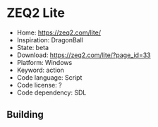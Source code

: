 # ZEQ2 Lite

- Home: https://zeq2.com/lite/
- Inspiration: DragonBall
- State: beta
- Download: https://zeq2.com/lite/?page_id=33
- Platform: Windows
- Keyword: action
- Code language: Script
- Code license: ?
- Code dependency: SDL

## Building
